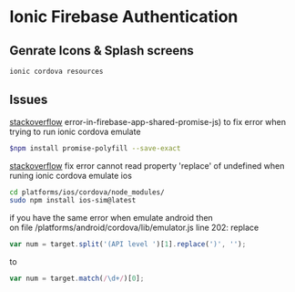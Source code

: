 # Ionic Firebase Authentication  
## Genrate Icons & Splash screens  
```bash  
ionic cordova resources
```  

## Issues  
[stackoverflow](https://stackoverflow.com/questions/43428415/)  error-in-firebase-app-shared-promise-js) to fix error when trying to run ionic cordova emulate  
```bash  
$npm install promise-polyfill --save-exact  
```  
[stackoverflow](https://stackoverflow.com/questions/42350505/error-cannot-read-property-replace-of-undefined-when-building-ios-cordova) fix error cannot read property 'replace' of undefined when runing ionic cordova emulate ios  
```bash  
cd platforms/ios/cordova/node_modules/  
sudo npm install ios-sim@latest  
```
if you have the same error when emulate android then  
on file /platforms/android/cordova/lib/emulator.js line 202: replace  

```javascript  
var num = target.split('(API level ')[1].replace(')', '');  
```  
to  
```javascript  
var num = target.match(/\d+/)[0];  
```  
